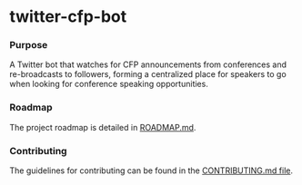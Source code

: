 # twitter-cfp-bot

### Purpose
A Twitter bot that watches for CFP announcements from conferences and re-broadcasts to followers, forming a centralized place for speakers to go when looking for conference speaking opportunities.

### Roadmap
The project roadmap is detailed in [ROADMAP.md](./ROADMAP.md).

### Contributing
The guidelines for contributing can be found in the [CONTRIBUTING.md file](CONTRIBUTING.md).
